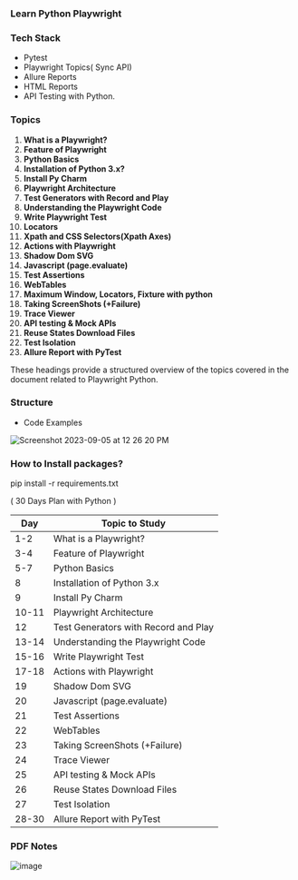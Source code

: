 ### Learn Python Playwright

### Tech Stack
- Pytest
- Playwright Topics( Sync API)
- Allure Reports
- HTML Reports
- API Testing with Python.
  

### Topics
1. **What is a Playwright?**
2. **Feature of Playwright**
3. **Python Basics**
4. **Installation of Python 3.x?**
5. **Install Py Charm**
6. **Playwright Architecture**
7. **Test Generators with Record and Play**
8. **Understanding the Playwright Code**
9. **Write Playwright Test**
10. **Locators**
11. **Xpath and CSS Selectors(Xpath Axes)**
12. **Actions with Playwright**
13. **Shadow Dom SVG**
14. **Javascript (page.evaluate)**
15. **Test Assertions**
16. **WebTables**
17. **Maximum Window, Locators, Fixture with python**
18. **Taking ScreenShots (+Failure)**
19. **Trace Viewer**
20. **API testing & Mock APIs**
21. **Reuse States Download Files**
22. **Test Isolation**
23. **Allure Report with PyTest**

These headings provide a structured overview of the topics covered in the document related to Playwright Python.


### Structure
- Code Examples

![Screenshot 2023-09-05 at 12 26 20 PM](https://github.com/PramodDutta/LearnPyPlaywright/assets/1409610/24090e83-57a6-46c0-86ad-ce8489ce276e)


### How to Install packages?
pip install -r requirements.txt

( 30 Days Plan with Python )

| Day | Topic to Study |
|-----|----------------|
| 1-2 | What is a Playwright? |
| 3-4 | Feature of Playwright |
| 5-7 | Python Basics |
| 8 | Installation of Python 3.x |
| 9 | Install Py Charm |
| 10-11 | Playwright Architecture |
| 12 | Test Generators with Record and Play |
| 13-14 | Understanding the Playwright Code |
| 15-16 | Write Playwright Test |
| 17-18 | Actions with Playwright |
| 19 | Shadow Dom SVG |
| 20 | Javascript (page.evaluate) |
| 21 | Test Assertions |
| 22 | WebTables |
| 23 | Taking ScreenShots (+Failure) |
| 24 | Trace Viewer |
| 25 | API testing & Mock APIs |
| 26 | Reuse States Download Files |
| 27 | Test Isolation |
| 28-30 | Allure Report with PyTest |


### PDF Notes

![image](https://github.com/PramodDutta/LearnPyPlaywright/assets/1409610/784108f8-5984-41e4-a35f-10a4242eace3)
